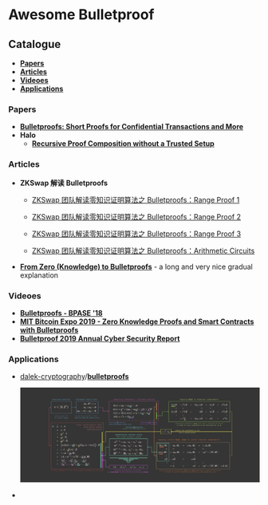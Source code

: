 # Awesome Bulletproof

## Catalogue

- [**Papers**](#Papers)
- [**Articles**](#Articles)
- [**Videoes**](#Videoes)
- [**Applications**](#Applications)

### Papers

- [**Bulletproofs: Short Proofs for Confidential Transactions and More**](https://eprint.iacr.org/2017/1066.pdf)
- **Halo**
  - [**Recursive Proof Composition without a Trusted Setup**](https://eprint.iacr.org/2019/1021.pdf)

### Articles

- **ZKSwap 解读 Bulletproofs**

  - [ZKSwap 团队解读零知识证明算法之 Bulletproofs：Range Proof 1](https://www.chainnews.com/articles/906346355088.htm)

  - [ZKSwap 团队解读零知识证明算法之 Bulletproofs：Range Proof 2](https://www.chainnews.com/articles/930258000410.htm)

  - [ZKSwap 团队解读零知识证明算法之 Bulletproofs：Range Proof 3](https://www.chainnews.com/articles/522023372101.htm)

  - [ZKSwap 团队解读零知识证明算法之 Bulletproofs：Arithmetic Circuits](https://www.chainnews.com/articles/574860473072.htm)
- [**From Zero (Knowledge) to Bulletproofs**](https://github.com/Whisker17/zkpThings/blob/dev/src/Books/from0k2bp.pdf) - a long and very nice gradual explanation

### Videoes

- [**Bulletproofs - BPASE '18**](https://www.youtube.com/watch?v=gZjDKgR4dw8&feature=youtu.be&ab_channel=CyberInitiative)
- [**MIT Bitcoin Expo 2019 - Zero Knowledge Proofs and Smart Contracts with Bulletproofs**](https://www.youtube.com/watch?v=ZP1tTXWfxZI&ab_channel=MITBitcoinClub)
- [**Bulletproof 2019 Annual Cyber Security Report**](https://www.youtube.com/watch?v=qMtSak3FaaY&ab_channel=BulletproofSecurity)

### Applications

- [dalek-cryptography](https://github.com/dalek-cryptography)/**[bulletproofs](https://github.com/dalek-cryptography/bulletproofs)**

  ![](./../Notes/ZKSNARK/pic/68747470733a2f2f646f632e64616c656b2e72732f6173736574732f62756c6c657470726f6f66732d72616e676570726f6f662e706e67.png)

- 